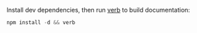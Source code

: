 Install dev dependencies, then run [verb] to build documentation:

```js
npm install -d && verb
```

[verb]: https://github.com/verbose/verb